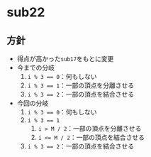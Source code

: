 # sub22

## 方針
- 得点が高かった`sub17`をもとに変更
- 今までの分岐
    1. `i % 3 == 0`：何もしない
    2. `i % 3 == 1`：一部の頂点を分離させる
    3. `i % 3 == 2`：一部の頂点を結合させる
- 今回の分岐
    1. `i % 3 == 0`：何もしない
    2. `i % 3 == 1`
       1. `i > M / 2`：一部の頂点を分離させる
       2. `i <= M / 2`：一部の頂点を結合させる
    3. `i % 3 == 2`：一部の頂点を結合させる

